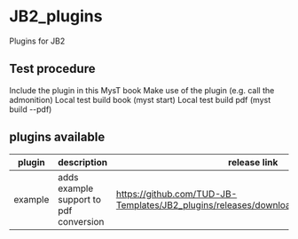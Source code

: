 # JB2_plugins
Plugins for JB2


## Test procedure
Include the plugin in this MysT book
Make use of the plugin (e.g. call the admonition)
Local test build book (myst start)
Local test build pdf  (myst build --pdf)

## plugins available 

| plugin | description | release link |
| -------- | -------- | -------- |
| example  | adds example support to pdf conversion  | https://github.com/TUD-JB-Templates/JB2_plugins/releases/download/example/example.mjs  |